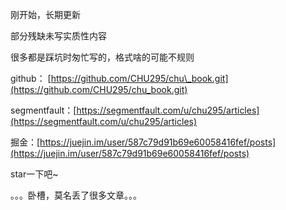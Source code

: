 
刚开始，长期更新

部分残缺未写实质性内容

很多都是踩坑时匆忙写的，格式啥的可能不规则

github： [https://github.com/CHU295/chu\_book.git](https://github.com/CHU295/chu_book.git)

segmentfault：[https://segmentfault.com/u/chu295/articles](https://segmentfault.com/u/chu295/articles)

掘金：[https://juejin.im/user/587c79d91b69e60058416fef/posts](https://juejin.im/user/587c79d91b69e60058416fef/posts)

star一下吧~

。。。卧槽，莫名丢了很多文章。。。

